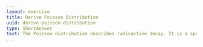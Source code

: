 ```yaml
---
layout: exercise
title: Derive Poisson Distribution
uuid: derive-poisson-distribution 
type: ShortAnswer 
text: The Poisson distribution describes radioactive decay. It is a specific form of the binomial distribution. Derive the Poisson distribution from the binomial distribution. Derive the first and second central moments of the Poisson distribution. Briefly comment on their significance.
...
```

